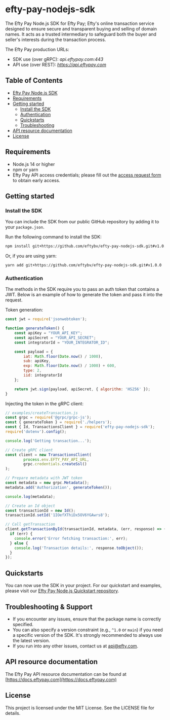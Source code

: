 # efty-pay-nodejs-sdk
The Efty Pay Node.js SDK for Efty Pay; Efty's online transaction service designed to ensure secure and transparent buying and selling of domain names. It acts as a trusted intermediary to safeguard both the buyer and seller's interests during the transaction process.

The Efty Pay production URLs:

- SDK use (over gRPC): *api.eftypay.com:443*
- API use (over REST): *https://api.eftypay.com*

## Table of Contents

- [Efty Pay Node.js SDK](#efty-pay-nodejs-sdk)
- [Requirements](#requirements)
- [Getting started](#getting-started)
  - [Install the SDK](#install-the-sdk)
  - [Authentication](#authentication)
  - [Quickstarts](#quickstarts)
  - [Troubleshooting](#troubleshooting-support)
- [API resource documentation](#api-resource-documentation)
- [License](#license)

## Requirements
- Node.js 14 or higher
- npm or yarn
- Efty Pay API access credentials; please fill out the [access request form](https://forms.gle/fk85K45eThgepi1Q8) to obtain early access.

## Getting started

### Install the SDK

You can include the SDK from our public GitHub repository by adding it to your `package.json`.

Run the following command to install the SDK:
```bash
npm install git+https://github.com/eftybv/efty-pay-nodejs-sdk.git#v1.0.0
```
Or, if you are using yarn:
```bash
yarn add git+https://github.com/eftybv/efty-pay-nodejs-sdk.git#v1.0.0
```

### Authentication
The methods in the SDK require you to pass an auth token that contains a JWT. Below is an example of how to generate the token and pass it into the request.

Token generation:
```js
const jwt = require('jsonwebtoken');

function generateToken() {
    const apiKey = "YOUR_API_KEY";
    const apiSecret = "YOUR_API_SECRET";
    const integratorId = "YOUR_INTEGRATOR_ID";

    const payload = {
        iat: Math.floor(Date.now() / 1000),
        sub: apiKey,
        exp: Math.floor(Date.now() / 1000) + 600,
        type: 2,
        iid: integratorId
    };

    return jwt.sign(payload, apiSecret, { algorithm: 'HS256' });
}
```

Injecting the token in the gRPC client:
```js
// examples/createTransaction.js
const grpc = require('@grpc/grpc-js');
const { generateToken } = require('./helpers');
const { Id, TransactionsClient } = require('efty-pay-nodejs-sdk');
require('dotenv').config();

console.log('Getting transaction...');

// Create gRPC client
const client = new TransactionsClient(
        process.env.EFTY_PAY_API_URL,
        grpc.credentials.createSsl()
);

// Prepare metadata with JWT token
const metadata = new grpc.Metadata();
metadata.add('Authorization', generateToken());

console.log(metadata);

// Create an Id object
const transactionId = new Id();
transactionId.setId('1IOefXThiDx5OV6YGAwrs8');

// Call getTransaction
client.getTransactionById(transactionId, metadata, (err, response) => {
  if (err) {
    console.error('Error fetching transaction:', err);
  } else {
    console.log('Transaction details:', response.toObject());
  }
});
```

## Quickstarts
You can now use the SDK in your project. For our quickstart and examples, please visit our [Efty Pay Node.js Quickstart repository](https://github.com/eftybv/efty-pay-nodejs-quickstart).

## Troubleshooting & Support
- If you encounter any issues, ensure that the package name is correctly specified.
- You can also specify a version constraint (e.g., `^1.0` or `main`) if you need a specific version of the SDK. It's strongly recommended to always use the latest version.
- If you run into any other issues, contact us at [api@efty.com](api@efty.com).

## API resource documentation
The Efty Pay API resource documentation can be found at [https://docs.eftypay.com](https://docs.eftypay.com)

## License
This project is licensed under the MIT License. See the LICENSE file for details.
